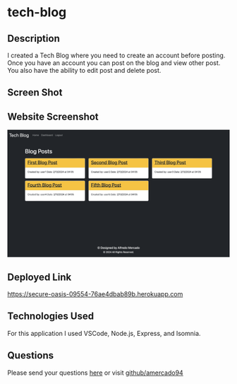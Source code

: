 # tech-blog

## Description
I created a Tech Blog where you need to create an account before posting. Once you have an account you can post on the blog and view other post. You also have the ability to edit post and delete post.

## Screen Shot
## Website Screenshot
![Screenshot of my webpage featuring a search for Dallas' weather. Including a 5 day forecast.](<assets/images/techblogSS.png>)

## Deployed Link
https://secure-oasis-09554-76ae4dbab89b.herokuapp.com

## Technologies Used
For this application I used VSCode, Node.js, Express, and Isomnia.

## Questions
Please send your questions [here](mailto:AlfredoMercado1994@gmail.com?subject=[GitHub]%20Dev%20Connect) or visit [github/amercado94](https://github.com/amercado94)